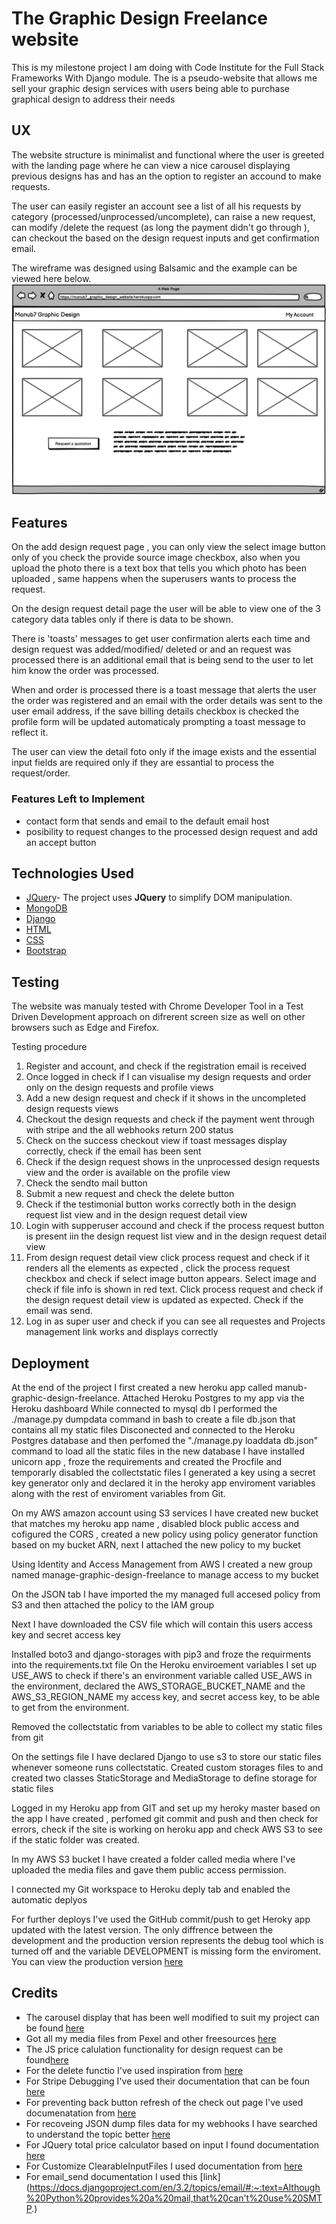# The Graphic Design Freelance website

  This is my milestone project I am doing with  Code Institute for the Full Stack Frameworks With Django module. The is a pseudo-website that allows me sell your graphic design services with users being able to purchase graphical design to address their needs 

## UX
 
The website structure is minimalist and functional where the user is greeted with the landing page where he can view a nice carousel displaying previous designs has and has an the option to register an accound to make requests.

The user can easily register an account see a list of all his requests by category (processed/unprocessed/uncomplete), can raise a new request, can modify /delete the request (as long the payment didn't go through ), can checkout the based on the design request inputs and get confirmation email. 



The wireframe was designed using Balsamic and the example can be viewed here below.
 ![Window wireframe](media/balsamiq_landing_page.jpeg)

## Features

On the add design request page , you can only view the select image button only of you check the provide source image checkbox, also when you upload the photo there is a text box that tells you which photo has been uploaded , same happens when the superusers wants to process the request.

On the design request detail page the user will be able to view one of the 3 category data tables only if there is data to be shown.

There is 'toasts' messages to get user confirmation alerts each time and design request was added/modified/ deleted or and an request was processed there is an additional email that is being send to the user to let him know the order was processed. 

When and order is processed there is a toast message that alerts the user the order was registered and an email with the order details was sent to the user email address, if the save billing details checkbox is checked the profile form will be updated automaticaly prompting a toast message to reflect it. 

The user  can view the detail foto only if the image exists and the essential input fields are required only if they are essantial to process the request/order. 



### Features Left to Implement

  - contact form that sends and email to the default email host 
  - posibility to request changes to the processed design request and add an accept button
  

## Technologies Used

- [JQuery](https://jquery.com)- The project uses **JQuery** to simplify DOM manipulation.
- [MongoDB](https://www.mongodb.com/cloud/atlas)
- [Django](https://www.djangoproject.com/)
- [HTML](https://www.w3schools.com/html/html_intro.asp)
- [CSS](https://www.w3.org/Style/CSS/Overview.en.html)
- [Bootstrap](https://getbootstrap.com/)


## Testing

The website was manualy tested with Chrome Developer Tool in a Test Driven Development approach on difrerent screen size as well on other browsers such as Edge and Firefox.

Testing procedure 
1. Register and account, and check if the registration email is received
2. Once logged in check if I can visualise my design requests and order only on the design requests and profile views
3. Add a new design request and check if it shows in the uncompleted design requests views
4. Checkout the design requests and check if the payment went through with stripe and the  all webhooks return 200 status 
5. Check on the success checkout view if toast messages display correctly, check if the email has been sent
6. Check if the design request shows in the unprocessed design requests view and the order is available on the profile view
7. Check the sendto mail button
8. Submit a new request and check the delete button 
9. Check if the testimonial button works correctly both in the design request list view and in the design request detail view
10. Login with supperuser accound and check if the process request button is present iin the design request list view and in the design request detail view
11. From design request detail view click process request and check if it renders all the elements as expected , click the process request checkbox and check if select image button appears. Select image and check if file info is shown in red text. Click process request and check if the design request detail view is updated as expected. Check if the email was send.
12. Log in as super user and check if you can see all requestes and Projects management link works and displays correctly 


## Deployment

At the end  of the project I first created a new  heroku app called manub-graphic-design-freelance.
Attached  Heroku Postgres  to my app via the Heroku dashboard
While connected to mysql db I performed the ./manage.py dumpdata command in bash to  create a file db.json that contains all my static files
Disconected and connected to the Heroku Postgres database and then perfomed the "./manage.py loaddata db.json" command to load all the static files in the new database 
I have installed unicorn app , froze the requirements and created the Procfile and temporarly disabled the collectstatic files 
I generated a key using a secret key generator only and declared it in the heroky app enviroment variables along with the rest of enviroment variables from Git. 

On my AWS amazon account using S3 services I have created new bucket that matches my heroku app name , disabled block public access and cofigured the CORS  , created a new policy using policy generator function based on my bucket ARN, next I attached the new policy to my bucket

Using  Identity and Access Management from AWS I created a new group named manage-graphic-design-freelance  to manage access to my bucket 

On the JSON tab I have imported the my managed full accesed policy from S3 and then attached the policy to the IAM group

Next I have downloaded the CSV file which will contain this users access key and secret access key

Installed  boto3 and django-storages  with pip3 and froze the requirments into the requirements.txt file
On the Heroku enviroement variables I set up USE_AWS to check if there's an environment variable called USE_AWS in the environment, declared the  AWS_STORAGE_BUCKET_NAME and the AWS_S3_REGION_NAME my access key, and secret access key, to be able to get from the environment.

Removed the collectstatic from variables to be able to collect my static files from git

On the settings file I have declared Django to use  s3 to store our static files whenever someone runs collectstatic.
Created custom storages files to and created two classes StaticStorage and MediaStorage to define storage for static files

Logged in my Heroku app from GIT and set up my heroky master based on the app I have created , perfomed git commit and push and then check for errors, check if the site is working on heroku app and check AWS S3 to see if the static folder was created. 

In my AWS S3 bucket I have created a folder called media where I've uploaded the media files and gave them public access permission.

I connected my Git workspace to Heroku deply tab  and enabled the automatic deplyos

For further deploys  I've used the GitHub commit/push to get Heroky app updated with the latest version. The only diffrence between the development and the production version 
represents the debug tool which is turned off and the variable DEVELOPMENT is missing form the enviroment.  You can view the production version [here](https://manub-graphic-design-freelance.herokuapp.com/)


## Credits

- The carousel display that has been well modified to suit my project can be found [here](https://stackoverflow.com/questions/20007610/bootstrap-carousel-multiple-frames-at-once)
- Got all my media files from Pexel and other freesources [here](https://www.pexels.com/)
- The JS price calulation functionality for design request can be found[here](https://stackoverflow.com/questions/27745710/calculating-total-of-2-input-fields-in-jquery/27745734)
- For the delete functio I've used inspiration from [here](https://stackoverflow.com/questions/44248228/django-how-to-delete-a-object-directly-from-a-button-in-a-table)
- For Stripe Debugging I've used their documentation that can be foun [here](https://stripe.com/docs/webhooks/test#next-steps)
- For preventing back button refresh of the check out page I've used documenatation from [here](https://stackoverflow.com/questions/665399/how-do-i-stop-the-back-and-refresh-buttons-from-resubmitting-my-form)
- For recoveing JSON dump files data for my webhooks I have searched to understand the topic better [here]( https://stackoverflow.com/questions/11546151/how-to-make-db-dumpfile-in-django)
- For JQuery total price calculator based on input I found documentation [here](https://stackoverflow.com/questions/17384218/jquery-input-event)
- For Customize ClearableInputFiles I used documentation from [here](https://stackoverflow.com/questions/34615801/customize-clearablefileinput-in-django-template)
- For email_send documentation I used this [link] (https://docs.djangoproject.com/en/3.2/topics/email/#:~:text=Although%20Python%20provides%20a%20mail,that%20can't%20use%20SMTP.)